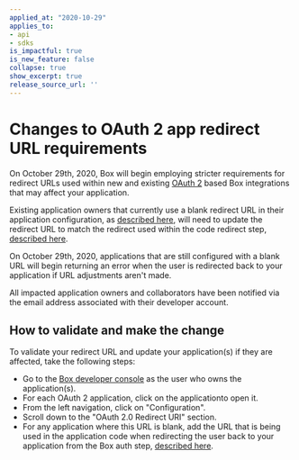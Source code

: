 ```yaml
---
applied_at: "2020-10-29"
applies_to: 
- api
- sdks
is_impactful: true
is_new_feature: false
collapse: true
show_excerpt: true
release_source_url: ''
---
```


# Changes to OAuth 2 app redirect URL requirements

On October 29th, 2020, Box will begin employing stricter requirements for
redirect URLs used within new and existing
[OAuth 2](g://authentication/oauth2/) based Box integrations that may affect
your application.

Existing application owners that currently use a blank redirect URL in their
application configuration, as
[described here](g://applications/custom-apps/oauth2-setup/#redirect-uri), will
need to update the redirect URL to match the redirect used within the code
redirect step,
[described here](g://authentication/oauth2/with-sdk/#2-redirect-user). 

On October 29th, 2020, applications that are still configured with a blank URL
will begin returning an error when the user is redirected back to your
application if URL adjustments aren't made.

All impacted application owners and collaborators have been notified via
the email address associated with their developer account.

## How to validate and make the change
To validate your redirect URL and update your application(s) if they are
affected, take the following steps:

* Go to the
 [Box developer console](https://cloud.app.box.com/developers/console) as the
 user who owns the application(s).
* For each OAuth 2 application, click on the applicationto open it.
* From the left navigation, click on "Configuration".
* Scroll down to the "OAuth 2.0 Redirect URI" section. 
* For any application where this URL is blank, add the URL that is being used
 in the application code when redirecting the user back to your application
 from the Box auth step,
 [described here](g://authentication/oauth2/with-sdk/#2-redirect-user).
